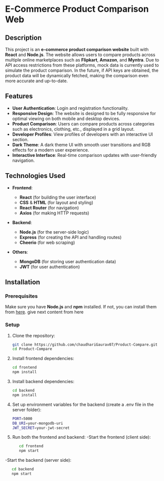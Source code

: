 # E-Commerce Product Comparison Web 

## Description

This project is an **e-commerce product comparison website** built with **React** and **Node.js**. The website allows users to compare products across multiple online marketplaces such as **Flipkart**, **Amazon**, and **Myntra**. Due to API access restrictions from these platforms, mock data is currently used to simulate the product comparison. In the future, if API keys are obtained, the product data will be dynamically fetched, making the comparison even more accurate and up-to-date.


## Features

- **User Authentication**: Login and registration functionality.
- **Responsive Design**: The website is designed to be fully responsive for optimal viewing on both mobile and desktop devices.
- **Product Comparison**: Users can compare products across categories such as electronics, clothing, etc., displayed in a grid layout.
- **Developer Profiles**: View profiles of developers with an interactive UI section.
- **Dark Theme**: A dark theme UI with smooth user transitions and RGB effects for a modern user experience.
- **Interactive Interface**: Real-time comparison updates with user-friendly navigation.

## Technologies Used

- **Frontend**:
  - **React** (for building the user interface)
  - **CSS** & **HTML** (for layout and styling)
  - **React Router** (for navigation)
  - **Axios** (for making HTTP requests)
  
- **Backend**:
  - **Node.js** (for the server-side logic)
  - **Express** (for creating the API and handling routes)
  - **Cheerio** (for web scraping)

- **Others**:
  - **MongoDB** (for storing user authentication data)
  - **JWT** (for user authentication)

## Installation

### Prerequisites

Make sure you have **Node.js** and **npm** installed. If not, you can install them from [here](https://nodejs.org/).
give next content from here

### Setup

1. Clone the repository:

   ```bash
   git clone https://github.com/chaudhariGaurav07/Product-Compare.git
   cd Product-Compare
2. Install frontend dependencies:
   
   ```bash
   cd frontend
   npm install
3. Install backend dependencies:
   
   ```bash
   cd backend
   npm install
4. Set up environment variables for the backend (create a .env file in the server folder):
   
   ```bash
   PORT=5000
   DB_URI=your-mongodb-uri
   JWT_SECRET=your-jwt-secret
5. Run both the frontend and backend:
   -Start the frontend (client side):
      
   ```bash
      cd frontend
      npm start
  -Start the backend (server side):
      
   ```bash
      cd backend
      npm start 

